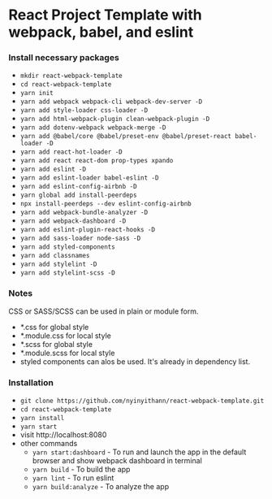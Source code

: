 # React Project Template with webpack, babel, and eslint

### Install necessary packages

- `mkdir react-webpack-template`
- `cd react-webpack-template`
- `yarn init`
- `yarn add webpack webpack-cli webpack-dev-server -D`
- `yarn add style-loader css-loader -D`
- `yarn add html-webpack-plugin clean-webpack-plugin -D`
- `yarn add dotenv-webpack webpack-merge -D`
- `yarn add @babel/core @babel/preset-env @babel/preset-react babel-loader -D`
- `yarn add react-hot-loader -D`
- `yarn add react react-dom prop-types xpando`
- `yarn add eslint -D`
- `yarn add eslint-loader babel-eslint -D`
- `yarn add eslint-config-airbnb -D`
- `yarn global add install-peerdeps`
- `npx install-peerdeps --dev eslint-config-airbnb`
- `yarn add webpack-bundle-analyzer -D`
- `yarn add webpack-dashboard -D`
- `yarn add eslint-plugin-react-hooks -D`
- `yarn add sass-loader node-sass -D`
- `yarn add styled-components`
- `yarn add classnames`
- `yarn add stylelint -D`
- `yarn add stylelint-scss -D`
  <br/>

### Notes

CSS or SASS/SCSS can be used in plain or module form.

- \*.css for global style
- \*.module.css for local style
- \*.scss for global style
- \*.module.scss for local style
- styled components can alos be used. It's already in dependency list.

### Installation

- `git clone https://github.com/nyinyithann/react-webpack-template.git`
- `cd react-webpack-template`
- `yarn install`
- `yarn start`
- visit http://localhost:8080
  <br/>
- other commands
  - `yarn start:dashboard` - To run and launch the app in the default browser and show webpack dashboard in terminal
  - `yarn build` - To build the app
  - `yarn lint` - To run eslint
  - `yarn build:analyze` - To analyze the app
